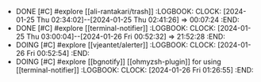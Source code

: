 - DONE [#C] #explore [[ali-rantakari/trash]]
  :LOGBOOK:
  CLOCK: [2024-01-25 Thu 02:34:02]--[2024-01-25 Thu 02:41:26] =>  00:07:24
  :END:
- DONE [#C] #explore [[terminal-notifier]]
  :LOGBOOK:
  CLOCK: [2024-01-25 Thu 03:00:04]--[2024-01-26 Fri 00:52:32] =>  21:52:28
  :END:
- DOING [#C] #explore [[vjeantet/alerter]]
  :LOGBOOK:
  CLOCK: [2024-01-26 Fri 00:52:54]
  :END:
- DOING [#C] #explore [[bgnotify]] [[ohmyzsh-plugin]] for using [[terminal-notifier]]
  :LOGBOOK:
  CLOCK: [2024-01-26 Fri 01:26:55]
  :END: